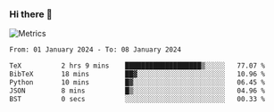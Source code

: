 ### Hi there 👋

![Metrics](https://github.com/radoapx/radoapx/blob/main/github-metrics.svg)

<!--START_SECTION:waka-->

```txt
From: 01 January 2024 - To: 08 January 2024

TeX          2 hrs 9 mins    ███████████████████▒░░░░░   77.07 %
BibTeX       18 mins         ██▓░░░░░░░░░░░░░░░░░░░░░░   10.96 %
Python       10 mins         █▓░░░░░░░░░░░░░░░░░░░░░░░   06.45 %
JSON         8 mins          █▒░░░░░░░░░░░░░░░░░░░░░░░   04.96 %
BST          0 secs          ░░░░░░░░░░░░░░░░░░░░░░░░░   00.33 %
```

<!--END_SECTION:waka-->

<!--
**radoapx/radoapx** is a ✨ _special_ ✨ repository because its `README.md` (this file) appears on your GitHub profile.

Here are some ideas to get you started:

- 🔭 I’m currently working on ...
- 🌱 I’m currently learning ...
- 👯 I’m looking to collaborate on ...
- 🤔 I’m looking for help with ...
- 💬 Ask me about ...
- 📫 How to reach me: ...
- 😄 Pronouns: ...
- ⚡ Fun fact: ...
-->
